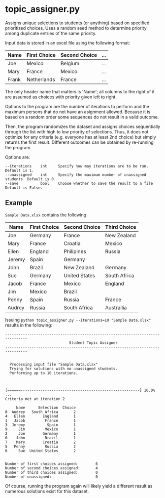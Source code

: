 # topic_assigner.py

Assigns unique selections to students (or anything) based on specified prioritized choices. Uses a random seed method to determine priority among duplicate entries of the same priority.

Input data is stored in an excel file using the following format:

Name   | First Choice   | Second Choice | ...  |
------ | -------------- | ------------- | ---- |
Joe    | Mexico         | Belgium       | ...  |
Mary   | France         | Mexico        | ...  |
Frank  | Netherlands    | France        | ...  |

The only header name that matters is 'Name'; all columns to the right of it are assumed as choices with priority given left to right.

Options to the program are the number of iterations to perform and the maximum persons that do not have an asignment allowed. Because it is based on a random order some sequences do not result in a valid outcome. 

Then, the program randomizes the dataset and assigns choices sequentially through the list with high to low priority of selections. Thus, it does not optimize for any criteria (e.g. everyone has at least 2nd choice) but simply returns the first result. Different outcomes can be obtained by re-running the program.

Options are:

    --iterations    int     Specify how may iterations are to be run. Default is 1.
    --unassigned    int     Specify the maximum number of unassigned students. Default is 0.
    --save          bool    Choose whether to save the result to a file Default is False.


## Example

`Sample Data.xlsx` contains the following:

Name     | First Choice   | Second Choice    | Third Choice   |
-------- | -------------- | ---------------- | -------------- |
Joe      | Germany	      | France	         |  New Zealand   |
Mary     | France	      | Croatia	         |  Mexico        |
Ellen    | England	      | Philipines	     |  Russia        |
Jeremy   | Spain	      | Germany	         |                |
John     | Brazil	      | New Zealand	     |  Germany       |
Sue      | Germany	      | United States	 |  South Africa  |
Jacob    | France	      | Mexico	         |  England       |
Jim	     | Mexico	      | Brazil	         |                |
Penny    | Spain	      | Russia	         |  France        |
Audrey	 | Russia	      | South Africa	 |  Austrailia    |


Issuing `python topic_assigner.py --iterations=10 "Sample Data.xlsx"` results in the following:


```
--------------------------------------------------------------------------------
                             Student Topic Assigner
--------------------------------------------------------------------------------


  Processing input file "Sample Data.xlsx"
  Trying for solutions with no unassigned students.
  Performing up to 10 iterations.



[======------------------------------------------------------] 10.0% ...
Criteria met at iteration 2

     Name      Selection  Choice
8  Audrey   South Africa       2
4   Ellen        England       1
1   Jacob         France       1
3  Jeremy          Spain       1
9     Jim         Mexico       1
2     Joe        Germany       1
0    John         Brazil       1
7    Mary        Croatia       2
5   Penny         Russia       2
6     Sue  United States       2


Number of first choices assigned:        6
Number of second choices assigned:       4
Number of third choices assigned:        0
Number of unassigned:                    0
```

Of course, running the program again will likely yield a different result as numerous solutions exist for this dataset.